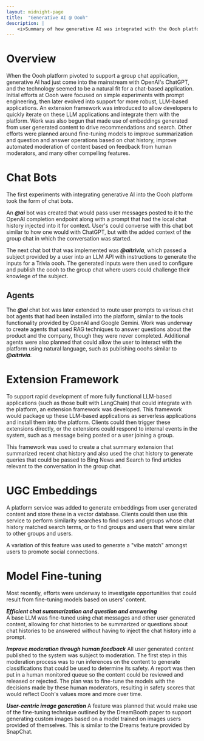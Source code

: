 ```yaml
---
layout: midnight-page
title:  "Generative AI @ Oooh"
description: |
    <i>Summary of how generative AI was integrated with the Oooh platform</i>
---
```

# Overview

When the Oooh platform pivoted to support a group chat application, generative AI had just come into the mainstream with OpenAI's ChatGPT,
and the technology seemed to be a natural fit for a chat-based application. Initial efforts at Oooh were focused on simple experiments with
prompt engineering, then later evolved into support for more robust, LLM-based applications. An extension framework was introduced to allow 
developers to quickly iterate on these LLM applications and integrate them with the platform. Work was also begun that made use of embeddings
generated from user generated content to drive recommendations and search. Other efforts were planned around fine-tuning models to improve
summarization and question and answer operations based on chat history, improve automated moderation of content based on feedback from human
moderators, and many other compelling features.

# Chat Bots

The first experiments with integrating generative AI into the Oooh platform took the form of chat bots. 

An ***@ai*** bot was created that would pass user messages posted to it to the OpenAI completion endpoint along with a prompt that had the 
local chat history injected into it for context. User's could converse with this chat bot similar to how one would with ChatGPT, but with 
the added context of the group chat in which the conversation was started.  

The next chat bot that was implemented was ***@aitrivia***, which passed a subject provided by a user into an LLM API with instructions to
generate the inputs for a Trivia oooh. The generated inputs were then used to configure and publish the oooh to the group chat where users 
could challenge their knowlege of the subject.

## Agents

The ***@ai*** chat bot was later extended to route user prompts to various chat bot agents that had been installed into the platform, similar 
to the tools functionality provided by OpenAI and Google Gemini. Work was underway to create agents that used RAG techniques to answer questions 
about the product and the company, though they were never completed. Additional agents were also planned that could allow the user to interact 
with the platform using natural language, such as publishing ooohs similar to ***@aitrivia***.

# Extension Framework

To support rapid development of more fully functional LLM-based applications (such as those built with LangChain) that could integrate with the
platform, an extension framework was developed. This framework would package up these LLM-based applications as serverless applications and 
install them into the platform. Clients could then trigger these extensions directly, or the extensions could respond to internal events in the
system, such as a message being posted or a user joining a group.  

This framework was used to create a chat summary extension that summarized recent chat history and also used the chat history to generate queries 
that could be passed to Bing News and Search to find articles relevant to the conversation in the group chat.

# UGC Embeddings

A platform service was added to generate embeddings from user generated content and store these in a vector database.
Clients could then use this service to perform similarity searches to find users and groups whose chat history matched search terms, or to
find groups and users that were similar to other groups and users.  

A variation of this feature was used to generate a "vibe match" amongst users to promote social connections.

# Model Fine-tuning

Most recently, efforts were underway to investigate opportunities that could result from fine-tuning models based on users' content.

***Efficient chat summarization and question and answering***  
A base LLM was fine-tuned using chat messages and other user generated content, allowing for chat histories to be summarized or questions
about chat histories to be answered without having to inject the chat history into a prompt.

***Improve moderation through human feedback***
All user generated content published to the system was subject to moderation. The first step in this moderation process was to run inferences
on the content to generate classifications that could be used to determine its safety. A report was then put in a human monitored queue so the
content could be reviewed and released or rejected. The plan was to fine-tune the models with the decisions made by these human moderators, resulting
in safety scores that would reflect Oooh's values more and more over time.

***User-centric image generation***
A feature was planned that would make use of the fine-tuning technique outlined by the DreamBooth paper to support generating custom images based
on a model trained on images users provided of themselves. This is similar to the Dreams feature provided by SnapChat.
